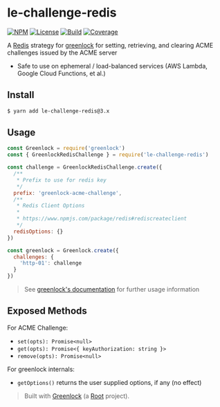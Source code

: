 # le-challenge-redis

[![NPM][npm-shield]][npm]
[![License][license-shield]][license]
[![Build][build-status-shield]][build-status]
[![Coverage][codecov-shield]][codecov]

A [Redis][] strategy for [greenlock][] for setting, retrieving,
and clearing ACME challenges issued by the ACME server

- Safe to use on ephemeral / load-balanced services (AWS Lambda, Google Cloud Functions, et al.)

## Install

```bash
$ yarn add le-challenge-redis@3.x
```

## Usage

```javascript
const Greenlock = require('greenlock')
const { GreenlockRedisChallenge } = require('le-challenge-redis')

const challenge = GreenlockRedisChallenge.create({
  /**
   * Prefix to use for redis key
   */
  prefix: 'greenlock-acme-challenge',
  /**
   * Redis Client Options
   *
   * https://www.npmjs.com/package/redis#rediscreateclient
   */
  redisOptions: {}
})

const greenlock = Greenlock.create({
  challenges: {
    'http-01': challenge
  }
})
```

> See [greenlock's documentation][greenlock] for further usage information

## Exposed Methods

For ACME Challenge:

- `set(opts): Promise<null>`
- `get(opts): Promise<{ keyAuthorization: string }>`
- `remove(opts): Promise<null>`

For greenlock internals:

- `getOptions()` returns the user supplied options, if any (no effect)

> Built with [Greenlock](https://git.rootprojects.org/root/greenlock.js) (a [Root](https://rootprojects.org) project).

[redis]: https://redis.io/
[greenlock]: https://www.npmjs.com/package/greenlock
[npm]: https://npmjs.com/package/le-challenge-redis
[npm-shield]: https://img.shields.io/npm/v/le-challenge-redis.svg
[license]: ./LICENSE
[license-shield]: https://img.shields.io/npm/l/le-challenge-redis.svg
[build-status]: https://github.com/caseyWebb/le-challenge-redis/actions/workflows/test.yml
[build-status-shield]: https://img.shields.io/github/workflow/status/caseyWebb/le-challenge-redis/Node%20CI/master
[codecov]: https://codecov.io/gh/caseyWebb/le-challenge-redis
[codecov-shield]: https://img.shields.io/codecov/c/github/caseyWebb/le-challenge-redis.svg
